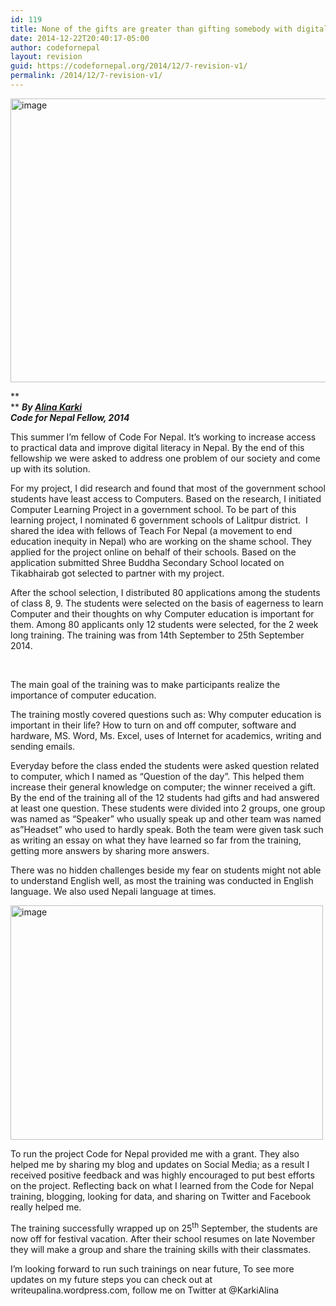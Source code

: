 ```yaml
---
id: 119
title: None of the gifts are greater than gifting somebody with digital literacy
date: 2014-12-22T20:40:17-05:00
author: codefornepal
layout: revision
guid: https://codefornepal.org/2014/12/7-revision-v1/
permalink: /2014/12/7-revision-v1/
---
```

<img title="Photo: Alina Karki" src="https://31.media.tumblr.com/e5f9fe7f75b3538af8c502281a25774f/tumblr_inline_ndck539KF51qb9ga0.jpg" alt="image" width="700" height="454" />

**  
** **_By <a href="https://twitter.com/KarkiAlina" target="_blank">Alina Karki</a>_  
_Code for Nepal Fellow, 2014_**

This summer I’m fellow of Code For Nepal. It’s working to increase access to practical data and improve digital literacy in Nepal. By the end of this fellowship we were asked to address one problem of our society and come up with its solution.<!-- more -->

For my project, I did research and found that most of the government school students have least access to Computers. Based on the research, I initiated Computer Learning Project in a government school. To be part of this learning project, I nominated 6 government schools of Lalitpur district.  I shared the idea with fellows of Teach For Nepal (a movement to end education inequity in Nepal) who are working on the shame school. They applied for the project online on behalf of their schools. Based on the application submitted Shree Buddha Secondary School located on Tikabhairab got selected to partner with my project.

After the school selection, I distributed 80 applications among the students of class 8, 9. The students were selected on the basis of eagerness to learn Computer and their thoughts on why Computer education is important for them. Among 80 applicants only 12 students were selected, for the 2 week long training. The training was from 14th September to 25th September 2014.

&nbsp;

The main goal of the training was to make participants realize the importance of computer education.

The training mostly covered questions such as: Why computer education is important in their life? How to turn on and off computer, software and hardware, MS. Word, Ms. Excel, uses of Internet for academics, writing and sending emails.

Everyday before the class ended the students were asked question related to computer, which I named as “Question of the day”. This helped them increase their general knowledge on computer; the winner received a gift. By the end of the training all of the 12 students had gifts and had answered at least one question. These students were divided into 2 groups, one group was named as “Speaker” who usually speak up and other team was named as”Headset” who used to hardly speak. Both the team were given task such as writing an essay on what they have learned so far from the training, getting more answers by sharing more answers.

There was no hidden challenges beside my fear on students might not able to understand English well, as most the training was conducted in English language. We also used Nepali language at times.

<img class="aligncenter" src="https://31.media.tumblr.com/3d47446578965e296ab7c4d7ca96dfde/tumblr_inline_ndck4pOZTf1qb9ga0.jpg" alt="image" width="500" height="375" /> 

To run the project Code for Nepal provided me with a grant. They also helped me by sharing my blog and updates on Social Media; as a result I received positive feedback and was highly encouraged to put best efforts on the project. Reflecting back on what I learned from the Code for Nepal training, blogging, looking for data, and sharing on Twitter and Facebook really helped me.

The training successfully wrapped up on 25<sup>th</sup> September, the students are now off for festival vacation. After their school resumes on late November they will make a group and share the training skills with their classmates.

I’m looking forward to run such trainings on near future, To see more updates on my future steps you can check out at writeupalina.wordpress.com, follow me on Twitter at @KarkiAlina
